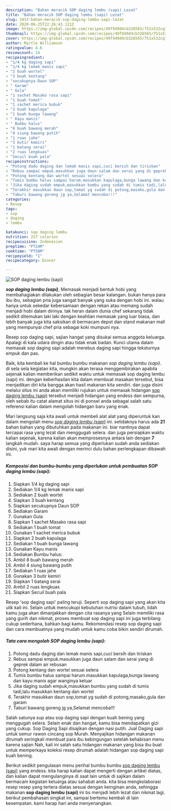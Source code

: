```yaml
---
description: "Bahan meracik SOP daging lembu (sapi) Lezat"
title: "Bahan meracik SOP daging lembu (sapi) Lezat"
slug: 1933-bahan-meracik-sop-daging-lembu-sapi-lezat
date: 2020-06-25T22:26:43.121Z
image: https://img-global.cpcdn.com/recipes/49f949d4cb326565/751x532cq70/sop-daging-lembu-sapi-foto-resep-utama.jpg
thumbnail: https://img-global.cpcdn.com/recipes/49f949d4cb326565/751x532cq70/sop-daging-lembu-sapi-foto-resep-utama.jpg
cover: https://img-global.cpcdn.com/recipes/49f949d4cb326565/751x532cq70/sop-daging-lembu-sapi-foto-resep-utama.jpg
author: Myrtle Williamson
ratingvalue: 4.6
reviewcount: 14
recipeingredient:
- "1/4 kg daging sapi"
- "1/4 kg lemak manis sapi"
- "2 buah wortel"
- "3 buah kentang"
- "secukupnya Daun SOP"
- " Garam"
- " Gula"
- "1 sachet Masako rasa sapi"
- "1 buah tomat"
- "1 sachet merica bubuk"
- "2 buah kapulaga"
- "1 buah bunga lawang"
- " Kayu manis"
- " Bumbu halus"
- "8 buah bawang merah"
- "4 siung bawang putih"
- "1 ruas jahe"
- "3 butir kemiri"
- "1 batang serai"
- "2 ruas lengkuas"
- "Secuil buah pala"
recipeinstructions:
- "Potong dadu daging dan lemak manis sapi,cuci bersih dan tiriskan"
- "Rebus sampai empuk.masukkan juga daun salam dan serai yang di geprek dalam air rebusan"
- "Potong kentang dan wortel sesuai selera"
- "Tumis bumbu halus sampai harum.masukkan kapulaga,bunga lawang dan kayu manis agar wanginya keluar"
- "Jika daging sudah empuk,masukkan bumbu yang sudah di tumis tadi,lalu masukkan kentang dan wortel"
- "Terakhir masukkan daun sop,tomat yg sudah di potong,masako,gula dan garam"
- "Taburi bawang goreng jg ya,Selamat mencoba!!!"
categories:
- Resep
tags:
- sop
- daging
- lembu

katakunci: sop daging lembu 
nutrition: 227 calories
recipecuisine: Indonesian
preptime: "PT24M"
cooktime: "PT50M"
recipeyield: "1"
recipecategory: Dinner

---
```



![SOP daging lembu (sapi)](https://img-global.cpcdn.com/recipes/49f949d4cb326565/751x532cq70/sop-daging-lembu-sapi-foto-resep-utama.jpg)

<b><i>sop daging lembu (sapi)</i></b>, Memasak menjadi bentuk hobi yang membahagiakan dilakukan oleh sebagian besar kalangan. bukan hanya para ibu ibu, sebagian pria juga sangat banyak yang suka dengan hobi ini. walau hanya untuk sekedar kebersamaan dengan rekan atau memang sudah menjadi hobi dalam dirinya. tak heran dalam dunia chef sekarang tidak sedikit ditemukan laki laki dengan keahlian memasak yang luar biasa, dan lebih banyak juga kita saksikan di bermacam depot dan stand makanan mall yang mempunyai chef pria sebagai koki mumpuni nya.

Resep sop daging sapi, sajian hangat yang disukai semua anggota keluarga. Apalagi di kala udara dingin atau tidak enak badan. Kunci utama dalam memasak sop daging sapi adalah merebus daging sapi hingga teksturnya empuk dan pas.

Baik, kita kembali ke hal bumbu bumbu makanan <i>sop daging lembu (sapi)</i>. di sela sela kegiatan kita, mungkin akan terasa menggembirakan apabila sejenak kalian memberikan sedikit waktu untuk memasak sop daging lembu (sapi) ini. dengan keberhasilan kita dalam membuat masakan tersebut, bisa menjadikan diri kita bangga akan hasil makanan kita sendiri. dan juga disini melalui situs ini anda akan memiliki rujukan untuk memasak hidangan <u>sop daging lembu (sapi)</u> tersebut menjadi hidangan yang endess dan sempurna, oleh sebab itu catat alamat situs ini di ponsel anda sebagai salah satu referensi kalian dalam mengolah hidangan baru yang enak.


Mari langsung saja kita awali untuk membeli alat alat yang diperuntuk kan dalam mengolah menu <u><i>sop daging lembu (sapi)</i></u> ini. setidaknya harus ada <b>21</b> bahan bahan yang dibutuhkan pada makanan ini. biar nantinya dapat tercapai rasa yang lezat dan menggugah selera. dan juga persiapkan waktu kalian sejenak, karena kalian akan memprosesnya antara lain dengan <b>7</b> langkah mudah. saya harap semua yang diperlukan sudah anda sediakan disini, yuk mari kita awali dengan merinci dulu bahan perlengkapan dibawah ini.

<!--inarticleads1-->

##### Komposisi dan bumbu-bumbu yang diperlukan untuk pembuatan SOP daging lembu (sapi):

1. Siapkan 1/4 kg daging sapi
1. Sediakan 1/4 kg lemak manis sapi
1. Sediakan 2 buah wortel
1. Siapkan 3 buah kentang
1. Siapkan secukupnya Daun SOP
1. Sediakan  Garam
1. Gunakan  Gula
1. Siapkan 1 sachet Masako rasa sapi
1. Sediakan 1 buah tomat
1. Gunakan 1 sachet merica bubuk
1. Siapkan 2 buah kapulaga
1. Sediakan 1 buah bunga lawang
1. Gunakan  Kayu manis
1. Sediakan  Bumbu halus:
1. Ambil 8 buah bawang merah
1. Ambil 4 siung bawang putih
1. Sediakan 1 ruas jahe
1. Gunakan 3 butir kemiri
1. Siapkan 1 batang serai
1. Ambil 2 ruas lengkuas
1. Siapkan Secuil buah pala


Resep &#39;sop daging sapi&#39; paling teruji. Seperti sop daging sapi yang akan kita ulik kali ini. Selain untuk mencukupi kebutuhan nutrisi dalam tubuh, lidah kamu juga akan dimanjakkan dengan cita rasanya yang Selain memiliki rasa yang gurih dan nikmat, proses membuat sop daging sapi ini juga terbilang cukup sederhana, bahkan bagi kamu. Rekomendasi resep sop daging sapi dan cara membuatnya yang mudah untuk kamu coba bikin sendiri dirumah. 

<!--inarticleads2-->

##### Tata cara mengolah SOP daging lembu (sapi):

1. Potong dadu daging dan lemak manis sapi,cuci bersih dan tiriskan
1. Rebus sampai empuk.masukkan juga daun salam dan serai yang di geprek dalam air rebusan
1. Potong kentang dan wortel sesuai selera
1. Tumis bumbu halus sampai harum.masukkan kapulaga,bunga lawang dan kayu manis agar wanginya keluar
1. Jika daging sudah empuk,masukkan bumbu yang sudah di tumis tadi,lalu masukkan kentang dan wortel
1. Terakhir masukkan daun sop,tomat yg sudah di potong,masako,gula dan garam
1. Taburi bawang goreng jg ya,Selamat mencoba!!!


Salah satunya sup atau sop daging sapi dengan kuah bening yang menggugah selera. Selain enak dan hangat, kamu bisa mendapatkan gizi yang cukup. Sop Daging Sapi disajikan dengan nasi putih. Jual Daging sapi untuk semur rawon cincang sop Murah. Menyajikan hidangan makanan dirumah seringkali membuat para ibu kebingungan setelah kehabisan menu karena sajian Nah, kali ini salah satu hidangan makanan yang bisa ibu buat untuk memperkaya koleksi resep dirumah adalah hidangan sop daging sapi kuah bening. 

Berikut sedikit pengulasan menu perihal bumbu bumbu <u>sop daging lembu (sapi)</u> yang endess. kita harap kalian dapat mengerti dengan artikel diatas, dan kalian dapat mengulanginya di saat lain untuk di sajikan dalam bermacam kegiatan keluarga atau sahabat anda. kita bisa mengkolaborasi resep resep yang tertera diatas sesuai dengan keinginan anda, sehingga makanan <b>sop daging lembu (sapi)</b> ini bs menjadi lebih lezat dan nikmat lagi. berikut pembahasan singkat ini, sampai bertemu kembali di lain kesempatan. kami harap hari anda menyenangkan.
